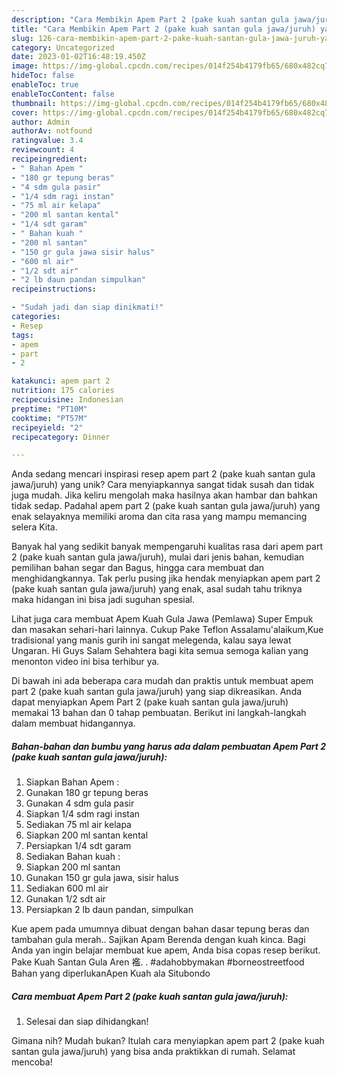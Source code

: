 ```yaml
---
description: "Cara Membikin Apem Part 2 (pake kuah santan gula jawa/juruh) yang Mantap"
title: "Cara Membikin Apem Part 2 (pake kuah santan gula jawa/juruh) yang Mantap"
slug: 126-cara-membikin-apem-part-2-pake-kuah-santan-gula-jawa-juruh-yang-mantap
category: Uncategorized
date: 2023-01-02T16:48:19.450Z
image: https://img-global.cpcdn.com/recipes/014f254b4179fb65/680x482cq70/apem-part-2-pake-kuah-santan-gula-jawajuruh-foto-resep-utama.jpg
hideToc: false
enableToc: true
enableTocContent: false
thumbnail: https://img-global.cpcdn.com/recipes/014f254b4179fb65/680x482cq70/apem-part-2-pake-kuah-santan-gula-jawajuruh-foto-resep-utama.jpg
cover: https://img-global.cpcdn.com/recipes/014f254b4179fb65/680x482cq70/apem-part-2-pake-kuah-santan-gula-jawajuruh-foto-resep-utama.jpg
author: Admin
authorAv: notfound
ratingvalue: 3.4
reviewcount: 4
recipeingredient:
- " Bahan Apem "
- "180 gr tepung beras"
- "4 sdm gula pasir"
- "1/4 sdm ragi instan"
- "75 ml air kelapa"
- "200 ml santan kental"
- "1/4 sdt garam"
- " Bahan kuah "
- "200 ml santan"
- "150 gr gula jawa sisir halus"
- "600 ml air"
- "1/2 sdt air"
- "2 lb daun pandan simpulkan"
recipeinstructions:

- "Sudah jadi dan siap dinikmati!"
categories:
- Resep
tags:
- apem
- part
- 2

katakunci: apem part 2 
nutrition: 175 calories
recipecuisine: Indonesian
preptime: "PT10M"
cooktime: "PT57M"
recipeyield: "2"
recipecategory: Dinner

---
```





Anda sedang mencari inspirasi resep apem part 2 (pake kuah santan gula jawa/juruh) yang unik? Cara menyiapkannya sangat tidak susah dan tidak juga mudah. Jika keliru mengolah maka hasilnya akan hambar dan bahkan tidak sedap. Padahal apem part 2 (pake kuah santan gula jawa/juruh) yang enak selayaknya memiliki aroma dan cita rasa yang mampu memancing selera Kita.





Banyak hal yang sedikit banyak mempengaruhi kualitas rasa dari apem part 2 (pake kuah santan gula jawa/juruh), mulai dari jenis bahan, kemudian pemilihan bahan segar dan Bagus, hingga cara membuat dan menghidangkannya. Tak perlu pusing jika hendak menyiapkan apem part 2 (pake kuah santan gula jawa/juruh) yang enak,      asal sudah tahu triknya maka hidangan ini bisa jadi suguhan spesial.














Lihat juga cara membuat Apem Kuah Gula Jawa (Pemlawa) Super Empuk dan masakan sehari-hari lainnya. Cukup Pake Teflon Assalamu&#39;alaikum,Kue tradisional yang manis gurih ini sangat melegenda, kalau saya lewat Ungaran. Hi Guys Salam Sehahtera bagi kita semua semoga kalian yang menonton video ini bisa terhibur ya.






Di bawah ini ada beberapa cara mudah dan praktis untuk membuat apem part 2 (pake kuah santan gula jawa/juruh) yang siap dikreasikan. Anda dapat menyiapkan Apem Part 2 (pake kuah santan gula jawa/juruh) memakai 13 bahan dan 0 tahap pembuatan. Berikut ini langkah-langkah dalam membuat hidangannya.

<!--inarticleads1-->

##### Bahan-bahan dan bumbu yang harus ada dalam pembuatan Apem Part 2 (pake kuah santan gula jawa/juruh):

1. Siapkan  Bahan Apem :
1. Gunakan 180 gr tepung beras
1. Gunakan 4 sdm gula pasir
1. Siapkan 1/4 sdm ragi instan
1. Sediakan 75 ml air kelapa
1. Siapkan 200 ml santan kental
1. Persiapkan 1/4 sdt garam
1. Sediakan  Bahan kuah :
1. Siapkan 200 ml santan
1. Gunakan 150 gr gula jawa, sisir halus
1. Sediakan 600 ml air
1. Gunakan 1/2 sdt air
1. Persiapkan 2 lb daun pandan, simpulkan


Kue apem pada umumnya dibuat dengan bahan dasar tepung beras dan tambahan gula merah.. Sajikan Apam Berenda dengan kuah kinca. Bagi Anda yan ingin belajar membuat kue apem, Anda bisa copas resep berikut. Pake Kuah Santan Gula Aren 襤. . #adahobbymakan #borneostreetfood Bahan yang diperlukanApen Kuah ala Situbondo 

<!--inarticleads2-->

##### Cara membuat Apem Part 2 (pake kuah santan gula jawa/juruh):


1. Selesai dan siap dihidangkan!



Gimana nih? Mudah bukan? Itulah cara menyiapkan apem part 2 (pake kuah santan gula jawa/juruh) yang bisa anda praktikkan di rumah. Selamat mencoba!

